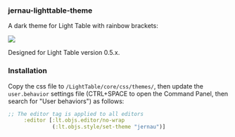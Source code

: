 ### jernau-lighttable-theme

A dark theme for Light Table with rainbow brackets:

<img src="https://raw.github.com/Misophistful/jernau-lighttable-theme/master/jernau-lighttable-theme.png">

Designed for Light Table version 0.5.x.

### Installation

Copy the css file to `/LightTable/core/css/themes/`, then update the `user.behavior` settings file (CTRL+SPACE to open the Command Panel, then search for "User behaviors") as follows:

```clojure
;; The editor tag is applied to all editors
     :editor [:lt.objs.editor/no-wrap
              (:lt.objs.style/set-theme "jernau")]
```